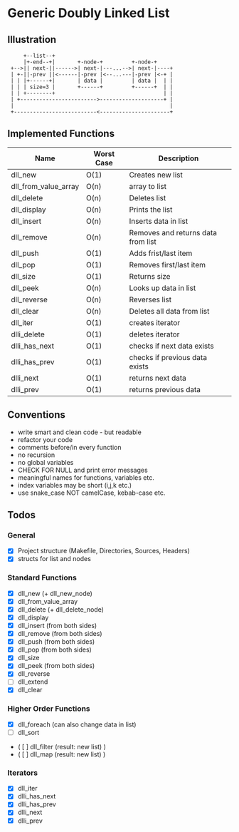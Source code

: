 # Generic Doubly Linked List

## Illustration
```
     +--list--+    
     |+-end--+|       +-node-+         +-node-+
 +-->|| next-||------>| next-|---...-->| next-|----+
 | +-||-prev ||<------|-prev |<--...---|-prev |<-+ |
 | | |+------+|       | data |         | data |  | |
 | | | size=3 |       +------+         +------+  | |
 | | +--------+                                  | |
 | +------------------------>--------------------+ |
 |                                                 |
 +--------------------------<----------------------+
```

## Implemented Functions
|Name|Worst Case|Description|
|-|-|-|
| dll_new | O(1) | Creates new list |
| dll_from_value_array | O(n) | array to list |
| dll_delete | O(n) | Deletes list |
| dll_display | O(n) | Prints the list |
| dll_insert | O(n) | Inserts data in list |
| dll_remove | O(n) | Removes and returns data from list |
| dll_push | O(1) | Adds frist/last item |
| dll_pop | O(1) | Removes first/last item |
| dll_size | O(1) | Returns size |
| dll_peek | O(n) | Looks up data in list |
| dll_reverse | O(n) | Reverses list |
| dll_clear| O(n) | Deletes all data from list |
| dll_iter | O(1) | creates iterator | 
| dlli_delete | O(1) | deletes iterator | 
| dlli_has_next | O(1) | checks if next data exists | 
| dlli_has_prev | O(1) | checks if previous data exists | 
| dlli_next | O(1) | returns next data | 
| dlli_prev | O(1) | returns previous data | 

## Conventions
- write smart and clean code - but readable
- refactor your code
- comments before/in every function
- no recursion
- no global variables
- CHECK FOR NULL and print error messages
- meaningful names for functions, variables etc.
- index variables may be short (i,j,k etc.)
- use snake_case NOT camelCase, kebab-case etc.

## Todos
### General
- [x] Project structure (Makefile, Directories, Sources, Headers)
- [x] structs for list and nodes
### Standard Functions
- [x] dll_new (+ dll_new_node)
- [x] dll_from_value_array 
- [x] dll_delete (+ dll_delete_node)
- [x] dll_display
- [x] dll_insert (from both sides)
- [x] dll_remove (from both sides)
- [x] dll_push (from both sides)
- [x] dll_pop (from both sides)
- [x] dll_size
- [x] dll_peek (from both sides)
- [x] dll_reverse
- [ ] dll_extend
- [x] dll_clear
### Higher Order Functions
- [x] dll_foreach (can also change data in list)
- [ ] dll_sort
- ( [ ] dll_filter (result: new list) )
- ( [ ] dll_map (result: new list) )
### Iterators
- [x] dll_iter
- [x] dlli_has_next
- [x] dlli_has_prev
- [x] dlli_next
- [x] dlli_prev
